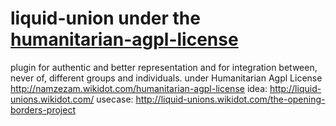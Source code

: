 # liquid-union under the [humanitarian-agpl-license](http://namzezam.wikidot.com/humanitarian-agpl-license)
plugin for authentic and better representation and for integration between, never of, different groups and individuals.
under Humanitarian Agpl License http://namzezam.wikidot.com/humanitarian-agpl-license
idea: http://liquid-unions.wikidot.com/
usecase: http://liquid-unions.wikidot.com/the-opening-borders-project
